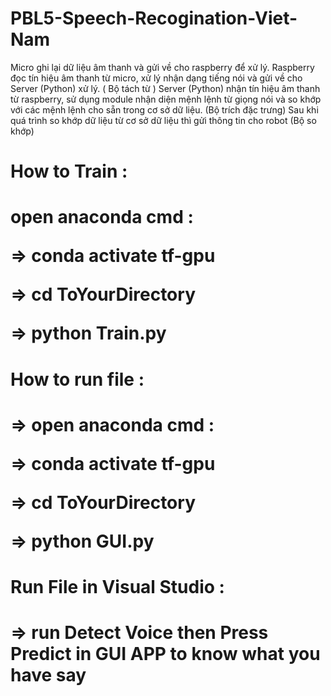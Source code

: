 # PBL5-Speech-Recogination-Viet-Nam

Micro ghi lại dữ liệu âm thanh và gửi về cho raspberry để xử lý.
Raspberry đọc tín hiệu âm thanh từ micro, xử lý nhận dạng tiếng nói và gửi về cho Server (Python) xử lý. ( Bộ tách từ ) 
Server (Python) nhận tín hiệu âm thanh từ raspberry, sử dụng module nhận diện mệnh lệnh từ giọng nói và so khớp với các mệnh lệnh cho sẵn trong cơ sở dữ liệu. (Bộ trích đặc trưng) 
Sau khi quá trình so khớp dữ liệu từ cơ sở dữ liệu thì gửi thông tin cho robot (Bộ so khớp) 

<h1>How to Train : <h1>

open anaconda cmd : 

 => conda activate tf-gpu

 => cd ToYourDirectory

 => python Train.py 

<h1>How to run file : <h1>

 => open anaconda cmd : 

 => conda activate tf-gpu

 => cd ToYourDirectory

 => python GUI.py 

<h1>Run File in Visual Studio : <h1>

 => run Detect Voice then Press Predict in GUI APP to know what you have say 
